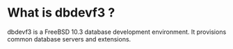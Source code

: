 # What is dbdevf3 ?

dbdevf3 is a FreeBSD 10.3 database development environment. It provisions common database servers and extensions.
